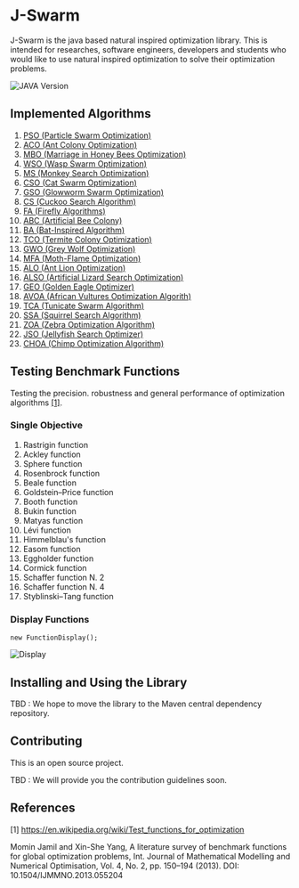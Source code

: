 # J-Swarm

J-Swarm is the java based natural inspired optimization library. This is intended for 
researches, software engineers, developers and students who would like to use natural inspired optimization
to solve their optimization problems. 

![JAVA Version][java-image]


## Implemented Algorithms

1. [PSO (Particle Swarm Optimization)](https://github.com/kolithawarnakulasooriya/JarSwarm/tree/develop/src/main/java/org/usa/soc/pso)
2. [ACO (Ant Colony Optimization)](https://github.com/kolithawarnakulasooriya/JarSwarm/tree/develop/src/main/java/org/usa/soc/aco)
3. [MBO (Marriage in Honey Bees Optimization)](https://github.com/kolithawarnakulasooriya/JarSwarm/tree/develop/src/main/java/org/usa/soc/mbo)
4. [WSO (Wasp Swarm Optimization)](https://github.com/kolithawarnakulasooriya/JarSwarm/tree/develop/src/main/java/org/usa/soc/wso)
5. [MS (Monkey Search Optimization)](https://github.com/kolithawarnakulasooriya/JarSwarm/tree/develop/src/main/java/org/usa/soc/ms)
6. [CSO (Cat Swarm Optimization)](https://github.com/kolithawarnakulasooriya/JarSwarm/tree/develop/src/main/java/org/usa/soc/cso)
7. [GSO (Glowworm Swarm Optimization)](https://github.com/kolithawarnakulasooriya/JarSwarm/tree/develop/src/main/java/org/usa/soc/gso)
8. [CS (Cuckoo Search Algorithm)](https://github.com/kolithawarnakulasooriya/JarSwarm/tree/develop/src/main/java/org/usa/soc/cs)
9. [FA (Firefly Algorithms)](https://github.com/kolithawarnakulasooriya/JarSwarm/tree/develop/src/main/java/org/usa/soc/fa)
10. [ABC (Artificial Bee Colony)](https://github.com/kolithawarnakulasooriya/JarSwarm/tree/develop/src/main/java/org/usa/soc/abc)
11. [BA (Bat-Inspired Algorithm)](https://github.com/kolithawarnakulasooriya/JarSwarm/tree/develop/src/main/java/org/usa/soc/ba)
12. [TCO (Termite Colony Optimization)](https://github.com/kolithawarnakulasooriya/JarSwarm/tree/develop/src/main/java/org/usa/soc/tco)
13. [GWO (Grey Wolf Optimization)](https://github.com/kolithawarnakulasooriya/JarSwarm/tree/develop/src/main/java/org/usa/soc/gwo)
14. [MFA (Moth-Flame Optimization)](https://github.com/kolithawarnakulasooriya/JarSwarm/tree/develop/src/main/java/org/usa/soc/mfa)
15. [ALO (Ant Lion Optimization)](https://github.com/kolithawarnakulasooriya/JarSwarm/tree/develop/src/main/java/org/usa/soc/alo)
16. [ALSO (Artificial Lizard Search Optimization)](https://github.com/kolithawarnakulasooriya/JarSwarm/tree/develop/src/main/java/org/usa/soc/also)
17. [GEO (Golden Eagle Optimizer)](https://github.com/kolithawarnakulasooriya/JarSwarm/tree/develop/src/main/java/org/usa/soc/geo)
18. [AVOA (African Vultures Optimization Algorith)](https://github.com/kolithawarnakulasooriya/JarSwarm/tree/develop/src/main/java/org/usa/soc/avoa)
19. [TCA (Tunicate Swarm Algorithm)](https://github.com/kolithawarnakulasooriya/JarSwarm/tree/develop/src/main/java/org/usa/soc/tsa)
20. [SSA (Squirrel Search Algorithm)](https://github.com/kolithawarnakulasooriya/JarSwarm/tree/develop/src/main/java/org/usa/soc/ssa)
21. [ZOA (Zebra Optimization Algorithm)](https://github.com/kolithawarnakulasooriya/JarSwarm/tree/develop/src/main/java/org/usa/soc/zoa)
22. [JSO (Jellyfish Search Optimizer)](https://github.com/kolithawarnakulasooriya/JarSwarm/tree/develop/src/main/java/org/usa/soc/jso)
23. [CHOA (Chimp Optimization Algorithm)](https://github.com/kolithawarnakulasooriya/JarSwarm/tree/develop/src/main/java/org/usa/soc/choa)

## Testing Benchmark Functions

Testing the precision. robustness and general performance of optimization algorithms [[1]](#1).

### Single Objective

1. Rastrigin function
2. Ackley function
3. Sphere function	
4. Rosenbrock function	
5. Beale function
6. Goldstein–Price function
7. Booth function
8. Bukin function
9. Matyas function
10. Lévi function
11. Himmelblau's function
12. Easom function
13. Eggholder function
14. Cormick function
15. Schaffer function N. 2
16. Schaffer function N. 4
17. Styblinski–Tang function

### Display Functions

```
new FunctionDisplay();
```

![Display](https://github.com/kolithawarnakulasooriya/JarSwarm/blob/step_action/image.png)

## Installing and Using the Library

TBD : We hope to move the library to the Maven central dependency repository. 

## Contributing

This is an open source project. 

TBD : We will provide you the contribution guidelines soon.

## References
<a id="1">[1]</a> https://en.wikipedia.org/wiki/Test_functions_for_optimization

Momin Jamil and Xin-She Yang, A literature survey of benchmark functions for
global optimization problems, Int. Journal of Mathematical Modelling and
Numerical Optimisation, Vol. 4, No. 2, pp. 150–194 (2013).
DOI: 10.1504/IJMMNO.2013.055204

[java-image]: https://img.shields.io/badge/dynamic/xml?color=red&label=java&query=1.8&url=https%3A%2F%2Fopenjdk.java.net%2Fprojects%2Fjdk8%2F
